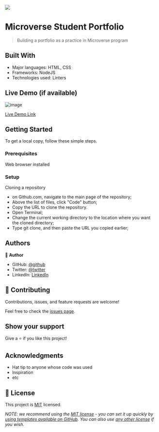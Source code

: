 ![](https://img.shields.io/badge/Microverse-blueviolet)

# Microverse Student Portfolio 

> Building a portfolio as a practice in Microverse program


## Built With

- Major languages: HTML, CSS
- Frameworks: NodeJS    
- Technologies used: Linters

## Live Demo (if available)

![image](https://user-images.githubusercontent.com/11340240/185205743-81e7b7ba-10b4-4a38-8d09-33087d3dff04.png)

[Live Demo Link](https://bespoke-daifuku-00c69f.netlify.app/)


## Getting Started
To get a local copy, follow these simple steps.



### Prerequisites
Web browser installed

### Setup
Cloning a repository
* on Github.com, navigate to the main page of the repository;
* Above the list of files, click "Code" button; 
* Copy the URL to clone the repository.
* Open Terminal;
* Change the current working directory to the location where you want the cloned directory; 
* Type git clone, and then paste the URL you copied earlier; 

## Authors

👤 **Author**

- GitHub: [@github](https://github.com/zied2112)
- Twitter: [@twitter](https://twitter.com/AmorZied1996)
- LinkedIn: [LinkedIn](https://www.linkedin.com/in/zied-ben-amor-924908149/)


## 🤝 Contributing

Contributions, issues, and feature requests are welcome!

Feel free to check the [issues page](../../issues/).

## Show your support

Give a ⭐️ if you like this project!

## Acknowledgments

- Hat tip to anyone whose code was used
- Inspiration
- etc

## 📝 License

This project is [MIT](./LICENSE) licensed.

_NOTE: we recommend using the [MIT license](https://choosealicense.com/licenses/mit/) - you can set it up quickly by [using templates available on GitHub](https://docs.github.com/en/communities/setting-up-your-project-for-healthy-contributions/adding-a-license-to-a-repository). You can also use [any other license](https://choosealicense.com/licenses/) if you wish._
